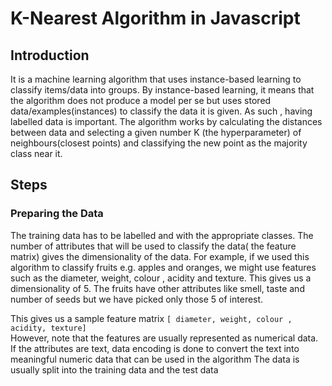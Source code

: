 # K-Nearest Algorithm in Javascript

## Introduction
It is a machine learning algorithm that uses instance-based learning to classify items/data into groups. By instance-based learning, it means that the algorithm does not produce a model per se but uses stored 
data/examples(instances) to classify the data it is given. As such , having labelled data is important.
The algorithm works by calculating the distances between data and selecting a given number K (the hyperparameter) of neighbours(closest points) and classifying the new point as the majority class near it.

## Steps
### Preparing the Data
The training data has to be labelled and with the appropriate classes. The number of attributes that will be used to classify the data( the feature matrix) gives the dimensionality of the data. For example, if we
used this algorithm to classify fruits e.g. apples and oranges, we might use features such as the diameter, weight, colour , acidity and texture. This gives us a dimensionality of 5. The fruits have other attributes 
like smell, taste and number of seeds but we have picked only those 5 of interest.

This gives us a sample feature matrix
`[ diameter, weight, colour , acidity, texture]` <br>
However, note that the features are usually represented as numerical data. If the attributes are text, data encoding is done to convert the text into meaningful numeric data that can be used in the algorithm
The data is usually split into the training data and the test data
